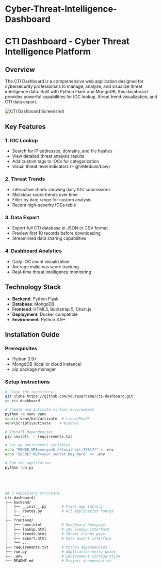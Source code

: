 # Cyber-Threat-Intelligence-Dashboard
# CTI Dashboard - Cyber Threat Intelligence Platform

## Overview
The CTI Dashboard is a comprehensive web application designed for cybersecurity professionals to manage, analyze, and visualize threat intelligence data. Built with Python Flask and MongoDB, this dashboard provides powerful capabilities for IOC lookup, threat trend visualization, and CTI data export.

![CTI Dashboard Screenshot](https://via.placeholder.com/800x400?text=CTI+Dashboard+Screenshot)

## Key Features
### 1. IOC Lookup
- Search for IP addresses, domains, and file hashes
- View detailed threat analysis results
- Add custom tags to IOCs for categorization
- Visual threat level indicators (High/Medium/Low)

### 2. Threat Trends
- Interactive charts showing daily IOC submissions
- Malicious score trends over time
- Filter by date range for custom analysis
- Recent high-severity IOCs table

### 3. Data Export
- Export full CTI database in JSON or CSV format
- Preview first 10 records before downloading
- Streamlined data sharing capabilities

### 4. Dashboard Analytics
- Daily IOC count visualization
- Average malicious score tracking
- Real-time threat intelligence monitoring

## Technology Stack
- **Backend**: Python Flask
- **Database**: MongoDB
- **Frontend**: HTML5, Bootstrap 5, Chart.js
- **Deployment**: Docker compatible
- **Environment**: Python 3.9+

## Installation Guide

### Prerequisites
- Python 3.9+
- MongoDB (local or cloud instance)
- pip package manager

### Setup Instructions
```bash
# Clone the repository
git clone https://github.com/yourusername/cti-dashboard.git
cd cti-dashboard

# Create and activate virtual environment
python -m venv venv
source venv/bin/activate  # Linux/MacOS
venv\Scripts\activate    # Windows

# Install dependencies
pip install -r requirements.txt

# Set up environment variables
echo "MONGO_URI=mongodb://localhost:27017/" > .env
echo "SECRET_KEY=your_secret_key_here" >> .env

# Run the application
python run.py





## 📁 Repository Structure
cti-dashboard/
├── backend/
│   ├── __init__.py       # Flask app factory
│   ├── routes.py         # All application routes
│   └── ...
├── frontend/
│   ├── home.html         # Dashboard homepage
│   ├── lookup.html       # IOC lookup interface
│   ├── trends.html       # Threat trends page
│   ├── export.html       # Data export interface
│   └── ...
├── requirements.txt      # Python dependencies
├── run.py                # Application entry point
├── .env                  # Environment configuration
└── README.md             # Project documentation
